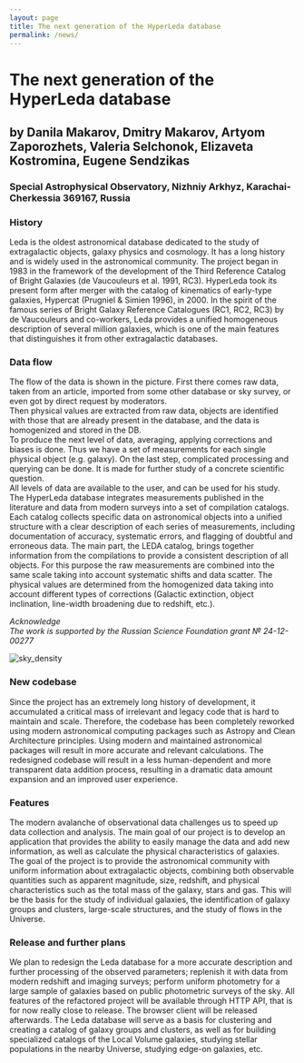 ```yaml
---
layout: page
title: The next generation of the HyperLeda database
permalink: /news/
---
```


# The next generation of the HyperLeda database

## by Danila Makarov, Dmitry Makarov, Artyom Zaporozhets, Valeria Selchonok, Elizaveta Kostromina, Eugene Sendzikas

### Special Astrophysical Observatory, Nizhniy Arkhyz, Karachai-Cherkessia 369167, Russia

### History

Leda is the oldest astronomical database dedicated to the study of extragalactic objects, galaxy physics and cosmology. It has a long history and is widely used in the astronomical community. The project began in 1983 in the framework of the development of the Third Reference Catalog of Bright Galaxies (de Vaucouleurs et al. 1991, RC3). HyperLeda took its present form after merger with the catalog of kinematics of early-type galaxies, Hypercat (Prugniel & Simien 1996), in 2000. In the spirit of the famous series of Bright Galaxy Reference Catalogues (RC1, RC2, RC3) by de Vaucouleurs and co-workers, Leda provides a unified homogeneous description of several million galaxies, which is one of the main features that distinguishes it from other extragalactic databases.

### Data flow

The flow of the data is shown in the picture. First there comes raw data, taken from an article, imported from some other database or sky survey, or even got by direct request by moderators.  
Then physical values are extracted from raw data, objects are identified with those that are already present in the database, and the data is homogenized and stored in the DB.  
To produce the next level of data, averaging, applying corrections and biases is done. Thus we have a set of measurements for each single physical object (e.g. galaxy). On the last step, complicated processing and querying can be done. It is made for further study of a concrete scientific question.  
All levels of data are available to the user, and can be used for his study.  
The HyperLeda database integrates measurements published in the literature and data from modern surveys into a set of compilation catalogs. Each catalog collects specific data on astronomical objects into a unified structure with a clear description of each series of measurements, including documentation of accuracy, systematic errors, and flagging of doubtful and erroneous data. The main part, the LEDA catalog, brings together information from the compilations to provide a consistent description of all objects. For this purpose the raw measurements are combined into the same scale taking into account systematic shifts and data scatter. The physical values are determined from the homogenized data taking into account different types of corrections (Galactic extinction, object inclination, line-width broadening due to redshift, etc.).

*Acknowledge  
The work is supported by the Russian Science Foundation grant № 24-12-00277*

![sky_density]

### New codebase

Since the project has an extremely long history of development, it accumulated a critical mass of irrelevant and legacy code that is hard to maintain and scale. Therefore, the codebase has been completely reworked using modern astronomical computing packages such as Astropy and Clean Architecture principles. Using modern and maintained astronomical packages will result in more accurate and relevant calculations. The redesigned codebase will result in a less human-dependent and more transparent data addition process, resulting in a dramatic data amount expansion and an improved user experience.

### Features

The modern avalanche of observational data challenges us to speed up data collection and analysis. The main goal of our project is to develop an application that provides the ability to easily manage the data and add new information, as well as calculate the physical characteristics of galaxies.  
The goal of the project is to provide the astronomical community with uniform information about extragalactic objects, combining both observable quantities such as apparent magnitude, size, redshift, and physical characteristics such as the total mass of the galaxy, stars and gas. This will be the basis for the study of individual galaxies, the identification of galaxy groups and clusters, large-scale structures, and the study of flows in the Universe.

### Release and further plans

We plan to redesign the Leda database for a more accurate description and further processing of the observed parameters; replenish it with data from modern redshift and imaging surveys; perform uniform photometry for a large sample of galaxies based on public photometric surveys of the sky. All features of the refactored project will be available through HTTP API, that is for now really close to release. The browser client will be released afterwards. The Leda database will serve as a basis for clustering and creating a catalog of galaxy groups and clusters, as well as for building specialized catalogs of the Local Volume galaxies, studying stellar populations in the nearby Universe, studying edge-on galaxies, etc.

[sky_density]: sky100-1.png